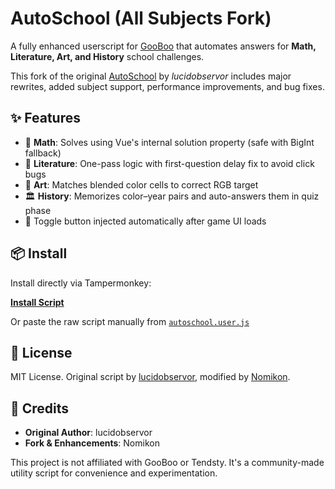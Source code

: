 # AutoSchool (All Subjects Fork)

A fully enhanced userscript for [GooBoo](https://tendsty.itch.io/gooboo) that automates answers for **Math, Literature, Art, and History** school challenges.

This fork of the original [AutoSchool](https://openuserjs.org/scripts/lucidobservor/AutoSchool) by *lucidobservor* includes major rewrites, added subject support, performance improvements, and bug fixes.

## ✨ Features

- 🧮 **Math**: Solves using Vue's internal solution property (safe with BigInt fallback)
- 📖 **Literature**: One-pass logic with first-question delay fix to avoid click bugs
- 🎨 **Art**: Matches blended color cells to correct RGB target
- 🏛️ **History**: Memorizes color–year pairs and auto-answers them in quiz phase
- 🔘 Toggle button injected automatically after game UI loads

## 📦 Install

Install directly via Tampermonkey:

[**Install Script**](https://github.com/N0mikon/AutoSchool-AllSubjects/raw/main/AutoSchool-AllSubjects.user.js)

Or paste the raw script manually from [`autoschool.user.js`](autoschool.user.js)

## 📜 License

MIT License. Original script by [lucidobservor](https://openuserjs.org/scripts/lucidobservor/AutoSchool), modified by [Nomikon](https://github.com/N0mikon).

## 🧠 Credits

- **Original Author**: lucidobservor
- **Fork & Enhancements**: Nomikon

This project is not affiliated with GooBoo or Tendsty. It's a community-made utility script for convenience and experimentation.

